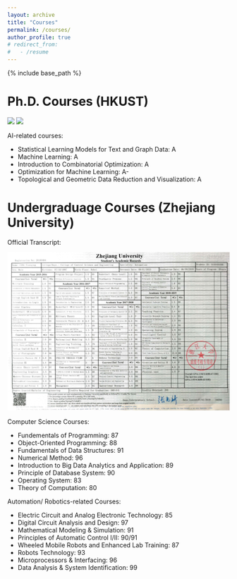 ```yaml
---
layout: archive
title: "Courses"
permalink: /courses/
author_profile: true
# redirect_from:
#   - /resume
---
```


{% include base_path %}

Ph.D. Courses (HKUST)
======

<img src='/images/transcripts/hkust_unofficial_transcript-1.jpg'>
<img src='/images/transcripts/hkust_unofficial_transcript-2.jpg'>

AI-related courses:
  * Statistical Learning Models for Text and Graph Data: A
  * Machine Learning: A
  * Introduction to Combinatorial Optimization: A
  * Optimization for Machine Learning: A-
  * Topological and Geometric Data Reduction and Visualization: A

Undergraduage Courses (Zhejiang University)
======
Official Transcript:

<img src='/images/transcripts/Transcript-finalversion.jpeg'>

Computer Science Courses:
  * Fundementals of Programming: 87
  * Object-Oriented Programming: 88
  * Fundamentals of Data Structures: 91
  * Numerical Method: 96
  * Introduction to Big Data Analytics and Application: 89
  * Principle of Database System: 90
  * Operating System: 83
  * Theory of Computation: 80
  
Automation/ Robotics-related Courses:
  * Electric Circuit and Analog Electronic Technology: 85
  * Digital Circuit Analysis and Design: 97
  * Mathematical Modeling & Simulation: 91
  * Principles of Automatic Control I/II: 90/91
  * Wheeled Mobile Robots and Enhanced Lab Training: 87
  * Robots Technology: 93
  * Microprocessors & Interfacing: 96
  * Data Analysis & System Identification: 99

<!-- ---
title: "Portfolio item number 1"
excerpt: "Short description of portfolio item number 1
collection: portfolio
--- -->



<!-- Work experience
======
* Summer 2015: Research Assistant
  * Github University
  * Duties included: Tagging issues
  * Supervisor: Professor Git

* Fall 2015: Research Assistant
  * Github University
  * Duties included: Merging pull requests
  * Supervisor: Professor Hub

Skills
======
* Skill 1
* Skill 2
  * Sub-skill 2.1
  * Sub-skill 2.2
  * Sub-skill 2.3
* Skill 3

Publications
======
  <ul>{% for post in site.publications %}
    {% include archive-single-cv.html %}
  {% endfor %}</ul>
  
Talks
======
  <ul>{% for post in site.talks %}
    {% include archive-single-talk-cv.html %}
  {% endfor %}</ul>
  
Teaching
======
  <ul>{% for post in site.teaching %}
    {% include archive-single-cv.html %}
  {% endfor %}</ul>
  
Service and leadership
======
* Currently signed in to 43 different slack teams
 -->  
